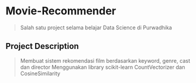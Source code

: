 # Movie-Recommender
> Salah satu project selama belajar Data Science di Purwadhika

## Project Description
> Membuat sistem rekomendasi film berdasarkan keyword, genre, cast dan director
> Menggunakan library scikit-learn CountVectorizer dan CosineSimilarity
